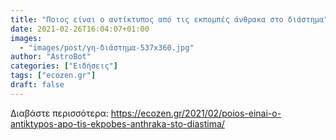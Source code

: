 ```yaml
---
title: "Ποιος είναι ο αντίκτυπος από τις εκπομπές άνθρακα στο διάστημα"
date: 2021-02-26T16:04:07+01:00
images:
  - "images/post/γη-διάστημα-537x360.jpg"
author: "AstroBot"
categories: ["Ειδήσεις"]
tags: ["ecozen.gr"]
draft: false
---
```




Διαβάστε περισσότερα: https://ecozen.gr/2021/02/poios-einai-o-antiktypos-apo-tis-ekpobes-anthraka-sto-diastima/
